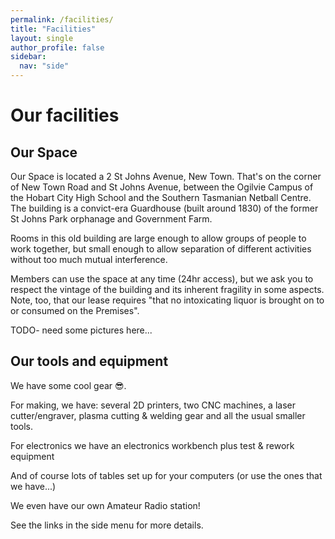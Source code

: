 ```yaml
---
permalink: /facilities/
title: "Facilities"
layout: single
author_profile: false
sidebar:
  nav: "side"
---
```


# Our facilities
## Our Space
Our Space is located a 2 St Johns Avenue, New Town. That's on the corner of New Town Road and St Johns Avenue, between the Ogilvie Campus of the Hobart City High School and the Southern Tasmanian Netball Centre. The building is a convict-era Guardhouse (built around 1830) of the former St Johns Park orphanage and Government Farm. 

Rooms in this old building are large enough to allow groups of people to work together, but small enough to allow separation of different activities without too much mutual interference.

Members can use the space at any time (24hr access), but we ask you to respect the vintage of the building and its inherent fragility in some aspects. Note, too, that our lease requires "that no intoxicating liquor is brought on to or consumed on the Premises".

TODO- need some pictures here...

## Our tools and equipment
We have some cool gear &#x1F60E;. 

For making, we have: several 2D printers, two CNC machines, a laser cutter/engraver, plasma cutting & welding gear and all the usual smaller tools.

For electronics we have an electronics workbench plus test & rework equipment

And of course lots of tables set up for your computers (or use the ones that we have...)

We even have our own Amateur Radio station!

See the links in the side menu for more details.
